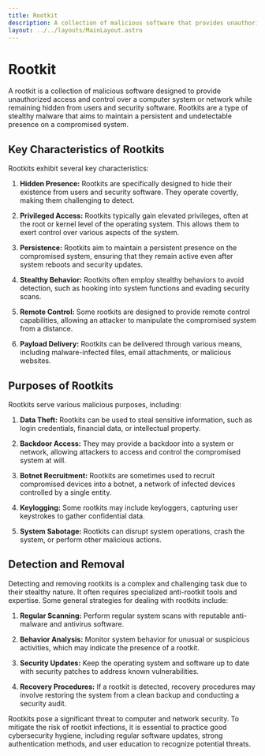 ```yaml
---
title: Rootkit
description: A collection of malicious software that provides unauthorized access and control over a computer or network while hiding its presence from users and security software.
layout: ../../layouts/MainLayout.astro
---
```


# Rootkit

A rootkit is a collection of malicious software designed to provide unauthorized access and control over a computer system or network while remaining hidden from users and security software. Rootkits are a type of stealthy malware that aims to maintain a persistent and undetectable presence on a compromised system.

## Key Characteristics of Rootkits

Rootkits exhibit several key characteristics:

1. **Hidden Presence:** Rootkits are specifically designed to hide their existence from users and security software. They operate covertly, making them challenging to detect.

2. **Privileged Access:** Rootkits typically gain elevated privileges, often at the root or kernel level of the operating system. This allows them to exert control over various aspects of the system.

3. **Persistence:** Rootkits aim to maintain a persistent presence on the compromised system, ensuring that they remain active even after system reboots and security updates.

4. **Stealthy Behavior:** Rootkits often employ stealthy behaviors to avoid detection, such as hooking into system functions and evading security scans.

5. **Remote Control:** Some rootkits are designed to provide remote control capabilities, allowing an attacker to manipulate the compromised system from a distance.

6. **Payload Delivery:** Rootkits can be delivered through various means, including malware-infected files, email attachments, or malicious websites.

## Purposes of Rootkits

Rootkits serve various malicious purposes, including:

1. **Data Theft:** Rootkits can be used to steal sensitive information, such as login credentials, financial data, or intellectual property.

2. **Backdoor Access:** They may provide a backdoor into a system or network, allowing attackers to access and control the compromised system at will.

3. **Botnet Recruitment:** Rootkits are sometimes used to recruit compromised devices into a botnet, a network of infected devices controlled by a single entity.

4. **Keylogging:** Some rootkits may include keyloggers, capturing user keystrokes to gather confidential data.

5. **System Sabotage:** Rootkits can disrupt system operations, crash the system, or perform other malicious actions.

## Detection and Removal

Detecting and removing rootkits is a complex and challenging task due to their stealthy nature. It often requires specialized anti-rootkit tools and expertise. Some general strategies for dealing with rootkits include:

1. **Regular Scanning:** Perform regular system scans with reputable anti-malware and antivirus software.

2. **Behavior Analysis:** Monitor system behavior for unusual or suspicious activities, which may indicate the presence of a rootkit.

3. **Security Updates:** Keep the operating system and software up to date with security patches to address known vulnerabilities.

4. **Recovery Procedures:** If a rootkit is detected, recovery procedures may involve restoring the system from a clean backup and conducting a security audit.

Rootkits pose a significant threat to computer and network security. To mitigate the risk of rootkit infections, it is essential to practice good cybersecurity hygiene, including regular software updates, strong authentication methods, and user education to recognize potential threats.
